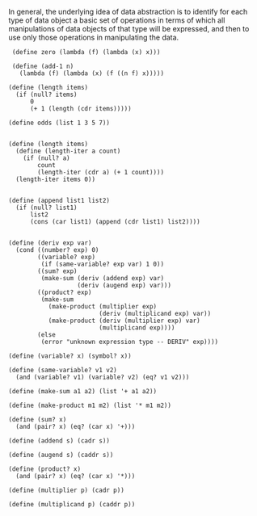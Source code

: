 In general, the underlying idea of data abstraction is to identify for each type of data object a basic set of operations in terms of which all manipulations of data objects of that type will be expressed, and then to use only those operations in manipulating the data.
```
 (define zero (lambda (f) (lambda (x) x))) 
 
 (define (add-1 n) 
   (lambda (f) (lambda (x) (f ((n f) x))))) 

(define (length items)
  (if (null? items)
      0
      (+ 1 (length (cdr items)))))
      
(define odds (list 1 3 5 7))


(define (length items)
  (define (length-iter a count)
    (if (null? a)
        count
        (length-iter (cdr a) (+ 1 count))))
  (length-iter items 0))


(define (append list1 list2)
  (if (null? list1)
      list2
      (cons (car list1) (append (cdr list1) list2))))

      
(define (deriv exp var)
  (cond ((number? exp) 0)
        ((variable? exp)
         (if (same-variable? exp var) 1 0))
        ((sum? exp)
         (make-sum (deriv (addend exp) var)
                   (deriv (augend exp) var)))
        ((product? exp)
         (make-sum
           (make-product (multiplier exp)
                         (deriv (multiplicand exp) var))
           (make-product (deriv (multiplier exp) var)
                         (multiplicand exp))))
        (else
         (error "unknown expression type -- DERIV" exp))))
         
(define (variable? x) (symbol? x))

(define (same-variable? v1 v2)
  (and (variable? v1) (variable? v2) (eq? v1 v2)))

(define (make-sum a1 a2) (list '+ a1 a2))

(define (make-product m1 m2) (list '* m1 m2))

(define (sum? x)
  (and (pair? x) (eq? (car x) '+)))

(define (addend s) (cadr s))

(define (augend s) (caddr s))

(define (product? x)
  (and (pair? x) (eq? (car x) '*)))

(define (multiplier p) (cadr p))

(define (multiplicand p) (caddr p))         
```
